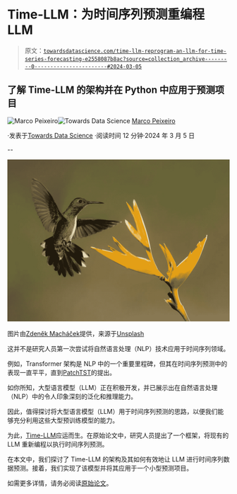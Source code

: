 # Time-LLM：为时间序列预测重编程 LLM

> 原文：[`towardsdatascience.com/time-llm-reprogram-an-llm-for-time-series-forecasting-e2558087b8ac?source=collection_archive---------0-----------------------#2024-03-05`](https://towardsdatascience.com/time-llm-reprogram-an-llm-for-time-series-forecasting-e2558087b8ac?source=collection_archive---------0-----------------------#2024-03-05)

## 了解 Time-LLM 的架构并在 Python 中应用于预测项目

[](https://medium.com/@marcopeixeiro?source=post_page---byline--e2558087b8ac--------------------------------)![Marco Peixeiro](https://medium.com/@marcopeixeiro?source=post_page---byline--e2558087b8ac--------------------------------)[](https://towardsdatascience.com/?source=post_page---byline--e2558087b8ac--------------------------------)![Towards Data Science](https://towardsdatascience.com/?source=post_page---byline--e2558087b8ac--------------------------------) [Marco Peixeiro](https://medium.com/@marcopeixeiro?source=post_page---byline--e2558087b8ac--------------------------------)

·发表于[Towards Data Science](https://towardsdatascience.com/?source=post_page---byline--e2558087b8ac--------------------------------) ·阅读时间 12 分钟·2024 年 3 月 5 日

--

![](img/0aa80a24f282c84669c39c8c0bb099a1.png)

图片由[Zdeněk Macháček](https://unsplash.com/@zmachacek?utm_source=medium&utm_medium=referral)提供，来源于[Unsplash](https://unsplash.com/?utm_source=medium&utm_medium=referral)

这并不是研究人员第一次尝试将自然语言处理（NLP）技术应用于时间序列领域。

例如，Transformer 架构是 NLP 中的一个重要里程碑，但其在时间序列预测中的表现一直平平，直到[PatchTST](https://medium.com/towards-data-science/patchtst-a-breakthrough-in-time-series-forecasting-e02d48869ccc)的提出。

如你所知，大型语言模型（LLM）正在积极开发，并已展示出在自然语言处理（NLP）中的令人印象深刻的泛化和推理能力。

因此，值得探讨将大型语言模型（LLM）用于时间序列预测的思路，以便我们能够充分利用这些大型预训练模型的能力。

为此，[Time-LLM](https://arxiv.org/pdf/2310.01728.pdf)应运而生。在原始论文中，研究人员提出了一个框架，将现有的 LLM 重新编程以执行时间序列预测。

在本文中，我们探讨了 Time-LLM 的架构及其如何有效地让 LLM 进行时间序列数据预测。接着，我们实现了该模型并将其应用于一个小型预测项目。

如需更多详情，请务必阅读[原始论文](https://arxiv.org/pdf/2310.01728.pdf)。
